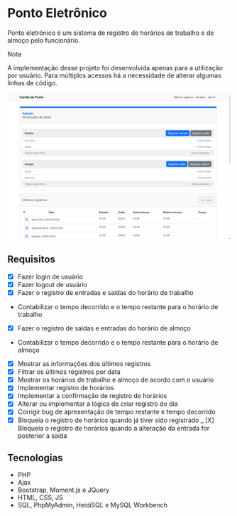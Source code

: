 # Ponto Eletrônico

Ponto eletrônico é um sistema de registro de horários de trabalho e de almoço pelo funcionário.

> [!NOTE]
> A implementação desse projeto foi desenvolvida apenas para a utilização por usuário. Para múltiplos acessos há a necessidade de alterar algumas linhas de código.

![Demonstração da tela inicial do Ponto Eletrônico](view/assets/img/exemplo.png)

## Requisitos

- [X] Fazer login de usuário
- [X] Fazer logout de usuário
- [X] Fazer o registro de entradas e saídas do horário de trabalho
- Contabilizar o tempo decorrido e o tempo restante para o horário de trabalho
- [X] Fazer o registro de saídas e entradas do horário de almoço
- Contabilizar o tempo decorrido e o tempo restante para o horário de almoço
- [X] Mostrar as informações dos últimos registros
- [X] Filtrar os últimos registros por data
- [X] Mostrar os horários de trabalho e almoço de acordo com o usuário
- [X] Implementar registro de horários
- [X] Implementar a confirmação de registro de horários
- [X] Alterar ou implementar a lógica de criar registro do dia
- [X] Corrigir bug de apresentação de tempo restante e tempo decorrido
- [X] Bloqueia o registro de horários quando já tiver sido registrado
_ [X] Bloqueia o registro de horários quando a alteração da entrada for posterior a saída

## Tecnologias

- PHP
- Ajax
- Bootstrap, Moment.js e JQuery
- HTML, CSS, JS
- SQL, PhpMyAdmin, HeidiSQL e MySQL Workbench
